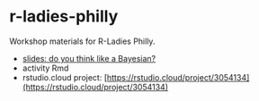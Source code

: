 # r-ladies-philly
Workshop materials for R-Ladies Philly.

- [slides: do you think like a Bayesian?](https://docs.google.com/presentation/d/1GF8yeHR669uoogjcsMax3IQFUejXpzn6/edit?usp=sharing&ouid=105710915085791179858&rtpof=true&sd=true)
- activity Rmd
- rstudio.cloud project: [https://rstudio.cloud/project/3054134](https://rstudio.cloud/project/3054134)
